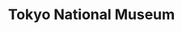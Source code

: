 ---
layout: post
category: travel
title: Tokyo National Museum
description: |
 <p>A tour of some objects in the Tokyo National Museum. There are lot of very old pots in their collection (around 30,000 BC).</p>
 <p><a href="https://www.tnm.jp/?lang=en" target="_blank" alt="WAD Cafe Instagram"><i class="fa-solid fa-link"></i> Tokyo National Museum Website</a></p>
nav: sticky
thumb: /assets/img/journal/tokyo-national-museum-thumb.jpg
thumb-caption: Egyptian pot that pre-dates hieroglyphics
image-1: /assets/img/journal/tokyo-national-museum-teapot.jpg
image-2: /assets/img/journal/tokyo-national-museum-three-color-glaze.jpg
image-2-caption: Chinese Three Color Glaze (8th Century)
image-3: /assets/img/journal/tokyo-national-museum-vase.jpg
image-4: /assets/img/journal/tokyo-national-museum-celadon.jpg
image-4-caption: 16th Century Chinese Celadon Pots
---